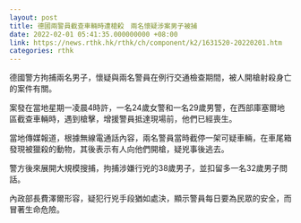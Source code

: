 ```yaml
---
layout: post
title: 德國兩警員截查車輛時遭槍殺　兩名懷疑涉案男子被捕
date: 2022-02-01 05:41:35.000000000 +08:00
link: https://news.rthk.hk/rthk/ch/component/k2/1631520-20220201.htm
categories: rthk
---
```


德國警方拘捕兩名男子，懷疑與兩名警員在例行交通檢查期間，被人開槍射殺身亡的案件有關。

案發在當地星期一凌晨4時許，一名24歲女警和一名29歲男警，在西部庫塞爾地區截查車輛時，遇到槍擊，增援警員抵達現場前，他們已經喪生。

當地傳媒報道，根據無線電通話內容，兩名警員當時截停一架可疑車輛，在車尾箱發現被獵殺的動物，其後表示有人向他們開槍，疑兇事後逃去。

警方後來展開大規模搜捕，拘捕涉嫌行兇的38歲男子，並扣留多一名32歲男子問話。

內政部長費澤爾形容，疑犯行兇手段猶如處決，顯示警員每日要為民眾的安全，而冒著生命危險。

